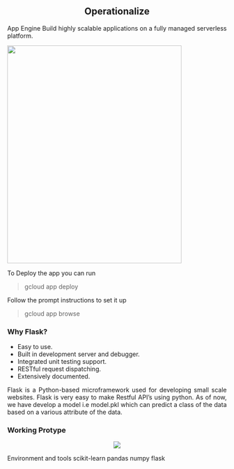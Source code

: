 <h2 align="center"> Operationalize</h2>

<p align="justify">App Engine
Build highly scalable applications on a fully managed serverless platform.</p>

<img width=400 height=500 src="https://lh3.googleusercontent.com/0YQbwwQ7e_zowaJHxT7djbsvWRhLIQ8DO9WL9EYruAiTO4tAk-LIjFK2NH0xtkH65tH5qQweVG3Dzg=e14-rj-sc0xffffff-w1502"/>


To Deploy the app you can run
> gcloud app deploy

Follow the prompt instructions to set it up
> gcloud app browse

<h3>
Why Flask?</h3>
<ul><li> 
Easy to use.</li>
<li>Built in development server and debugger.</li><li>
Integrated unit testing support.</li>
<li>RESTful request dispatching.</li>
<li>Extensively documented.</li>
</ul>
<p align="justify"> Flask is a Python-based microframework used for developing small scale websites. Flask is very easy to make Restful API’s using python. As of now, we have develop a model i.e model.pkl which can predict a class of the data based on a various attribute of the data. 
</p>
<h3> Working Protype</h3>

<p align="center">
<img  src="https://github.com/ssrbazpur/Envisioning-Yellow-Taxi-High-Demand-Areas-in-NYC-city/blob/master/Screenshots/Media1.gif?raw=true"/>
  </p>
  

Environment and tools
scikit-learn
pandas
numpy
flask


